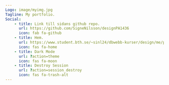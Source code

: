 ```yaml
---
Logo: image/myimg.jpg
Tagline: My portfolio.
Social:
    - title: Link till sidans github repo.
      url: https://github.com/SigneNilsson/designPA1436
      icon: fab fa-github
    - title: Hem.
      url: https://www.student.bth.se/~sinl24/dbwebb-kurser/design/me/portfolio/
      icon: fas fa-home
    - title: Dark Mode
      url: ?action=theme
      icon: fas fa-moon
    - title: Destroy Session
      url: ?action=session_destroy
      icon: fas fa-trash-alt
---
```

